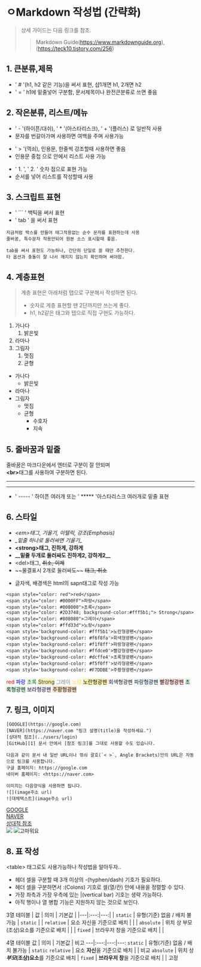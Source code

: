 ㅇMarkdown 작성법 (간략화)
============

> 상세 가이드는 다음 링크를 참조.
>> Markdown Guide(https://www.markdownguide.org), (https://teck10.tistory.com/256)

## 1. 큰분류,제목
- ' # '(h1, h2 같은 기능)을 써서 표현, 샵1개면 h1, 2개면 h2
- ' = ' h1에 밑줄넣어 구분함, 문서제목이나 완전큰분류로 쓰면 좋음

## 2. 작은분류, 리스트/메뉴
- ' - '(하이픈/대쉬), ' * '(아스타리스크), ' + '(플러스) 로 일반적 사용
- 문자를 번갈아가며 사용하면 여백을 주며 사용가능
* ' > '(꺽쇠), 인용문, 한줄씩 강조할때 사용하면 좋음
* 인용문 중첩 으로 안에서 리스트 사용 가능
+ ' 1. ', ' 2. ' 숫자 점으로 표현 가능
+ 순서를 넣어 리스트를 작성할때 사용

## 3. 스크립트 표현
- ' ``` ' 백틱을 써서 표현
- ' tab ' 을 써서 표현 
```
지금처럼 박스를 만들어 태그적용없는 순수 문자를 표현하는데 사용
줄바꿈, 특수문자 적용안되어 원본 소스 표시할때 좋음.
```
    tab을 써서 표현도 가능하나, 간단히 단일로 쓸 때만 추천한다.
    타 옵션과 충돌이 잘 나서 깨지지 않는지 확인하며 써야함.

## 4. 계층표현
> 계층 표현은 아래처럼 탭으로 구분해서 작성하면 된다. 
> - 숫자로 게층 표현할 땐 2단까지만 쓰는게 좋다.
> - h1, h2같은 태그와 탭으로 직접 구현도 가능하다.
  1. 가나다
     1. 밝은빛
  2. 라마나 
  3. 그림자
     1. 멋짐
     2. 균형

- 가나다
  - 밝은빛
- 라마나
- 그림자
  - 멋짐
  - 균형
    - 수호자
    - 지속

## 5. 줄바꿈과 밑줄
줄바꿈은
마크다운에서 엔터로
구분이 잘 안되며 <br> <strong>&#60;br&#62;</strong>태그를
사용하여 구분하면 된다.
*****
-----
- ' ----- ' 하이픈 여러개 또는 ' ***** '아스타리스크 여러개로 밑줄 표현

## 6. 스타일
- <em>&#60;em&#62;태그, 기울기, 이텔릭, 강조(Emphasis) </em>
- _&#95;밑줄 하나로 둘러싸면 기울기&#95;_
- <strong>&#60;strong&#62;태그, 진하게, 강하게</strong>
- __&#95;&#95;밑줄 두개로 둘러싸도 진하게2, 강하게2&#95;&#95;__
- &#60;del&#62;태그, <del>취소, 이제</del>
- &#126;&#126;물결표시 2개로 둘러싸도&#126;&#126; ~~태그, 취소~~

* 글자색, 배경색은 html의 sapn태그로 작성 가능
```
<span style="color: red">red</span>
<span style="color: #0000FF">파랑</span>
<span style="color: #008000">초록</span>
<span style="color: #2D3748; background-color:#fff5b1;"> Strong</span>
<span style="color: #808080">그레이</span>
<span style="color: #ffd33d">노랑</span>
<span style='background-color: #fff5b1'>노란형광펜</span>
<span style='background-color: #f6f8fa'>회색형광펜</span>
<span style='background-color: #f1f8ff'>파랑형광펜</span>
<span style='background-color: #ffdce0'>빨강형광펜</span>
<span style='background-color: #dcffe4'>초록형광펜</span>
<span style='background-color: #f5f0ff'>보라형광펜</span>
<span style='background-color: #F7DDBE'>주황형광펜</span>
```

<span style="color: red">red</span>
<span style="color: #0000FF">파랑</span>
<span style="color: #008000">초록</span>
<span style="color: #2D3748; background-color:#fff5b1;"> Strong</span>
<span style="color: #808080">그레이</span>
<span style="color: #ffd33d">노랑</span>
<span style='background-color: #fff5b1'>노란형광펜</span>
<span style='background-color: #f6f8fa'>회색형광펜</span>
<span style='background-color: #f1f8ff'>파랑형광펜</span>
<span style='background-color: #ffdce0'>빨강형광펜</span>
<span style='background-color: #dcffe4'>초록형광펜</span>
<span style='background-color: #f5f0ff'>보라형광펜</span>
<span style='background-color: #F7DDBE'>주황형광펜</span>

## 7. 링크, 이미지
```
[GOOGLE](https://google.com)
[NAVER](https://naver.com "링크 설명(title)을 작성하세요.")
[상대적 참조](../users/login)
[GitHub][1] 문서 안에서 [참조 링크]를 그대로 사용할 수도 있습니다.

다음과 같이 문서 내 일반 URL이나 꺾쇠 괄호(`< >`, Angle Brackets)안의 URL은 자동으로 링크를 사용합니다.
구글 홈페이지: https://google.com
네이버 홈페이지: <https://naver.com>

이미지는 다음양식을 사용하면 됩니다.
![](image주소 url)
![대체택스트](image주소 url)
```
[GOOGLE](https://google.com)<br>
[NAVER](https://naver.com "링크 설명(title)을 작성하세요.")<br>
[상대적 참조](../users/login)<br>
![](https://img1.daumcdn.net/thumb/R1280x0/?scode=mtistory2&fname=https%3A%2F%2Fblog.kakaocdn.net%2Fdn%2FbfCAYe%2FbtrVOxCOtni%2FBpOdKKvmsNhN3ttVtUek91%2Fimg.jpg)
![고마워요](https://img1.daumcdn.net/thumb/R1280x0/?scode=mtistory2&fname=https%3A%2F%2Fblog.kakaocdn.net%2Fdn%2FXaZ6F%2FbtrVUysF599%2FnhTFnkrkkJX85XJ6swvHfk%2Fimg.jpg)

## 8. 표 작성
&#60;table&#62; 태그로도 사용가능하나 작성법을 알아두자..
- 헤더 셀을 구분할 때 3개 이상의 -(hyphen/dash) 기호가 필요하다.
- 헤더 셀을 구분하면서 :(Colons) 기호로 셀(열/칸) 안에 내용을 정렬할 수 있다.
- 가장 좌측과 가장 우측에 있는 |(vertical bar) 기호는 생략 가능하다.
- 아직 행이나 열 병합 기능은 지원하지 않는 것으로 보인다.

3열 테이블
| 값 | 의미 | 기본값 |
|---|:---:|---:|
| `static` | 유형(기준) 없음 / 배치 불가능 | `static` |
| `relative` | 요소 자신을 기준으로 배치 |  |
| `absolute` | 위치 상 부모(조상)요소를 기준으로 배치 |  |
| `fixed` | 브라우저 창을 기준으로 배치 |  |

4열 테이블
값 | 의미 | 기본값 | 비고
---|:---:|---:|---:
`static` | 유형(기준) 없음 / 배치 불가능 | `static`
`relative` | 요소 **자신**을 기준으로 배치 | | 비교
`absolute` | 위치 상 **_부모_(조상)요소**를 기준으로 배치 |
`fixed` | **브라우저 창**을 기준으로 배치 | | 고정
